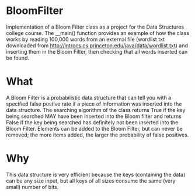 # BloomFilter
Implementation of a Bloom Filter class as a project for the Data Structures college course. 
The __main() function provides an example of how the class works by reading 100,000 words from an external file (wordlist.txt downloaded from http://introcs.cs.princeton.edu/java/data/wordlist.txt) and inserting them in the Bloom Filter, then checking that all words inserted can be found. 

# What 
A Bloom Filter is a probabilistic data structure that can tell you with a specified false postive rate if a piece of information was inserted into the data structure. The searching algorithm of the class returns True if the key being searched MAY have been inserted into the Bloom filter and returns False if the key being searched has definitely not been inserted into the Bloom Filter. Elements can be added to the Bloom Filter, but can never be removed; the more items added, the larger the probability of false positives.

# Why 
This data structure is very efficient because the keys (containing the data) can be any size input, but all keys of all sizes consume the same (very small) number of bits.


